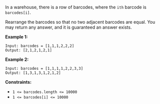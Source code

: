 In a warehouse, there is a row of barcodes, where the `ith` barcode is
`barcodes[i]`.

Rearrange the barcodes so that no two adjacent barcodes are equal. You may
return any answer, and it is guaranteed an answer exists.



**Example 1:**

    
    
    Input: barcodes = [1,1,1,2,2,2]
    Output: [2,1,2,1,2,1]
    

**Example 2:**

    
    
    Input: barcodes = [1,1,1,1,2,2,3,3]
    Output: [1,3,1,3,1,2,1,2]
    



**Constraints:**

  * `1 <= barcodes.length <= 10000`
  * `1 <= barcodes[i] <= 10000`

